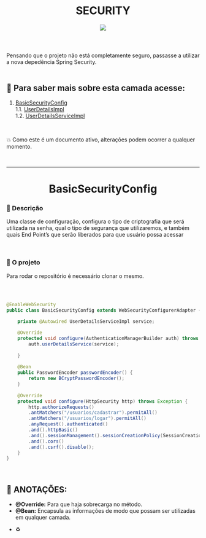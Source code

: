 <div style="display: inline_block">
    <h1 align="CENTER"> SECURITY </h1>
 

   <p align="center">
       <a href="https://github.com/r4skaren">
        <img src="https://img.shields.io/github/last-commit/r4skaren/Blog-Pessoal?color=black%20&label=Ultimo%20commit&logo=github&style=flat-square"/>
        </a>
<h1></h1>
  

<br>
Pensando que o projeto não está completamente seguro, passasse a utilizar a nova depedência Spring Security.
<br>
<br>

<a name="summary"></a>

## 📖 Para saber mais sobre esta camada acesse:

1.  [BasicSecurityConfig](https://github.com/r4skaren/Blog-Pessoal/new/main/spring/blogPessoal/src/main/java/org/generation/blogPessoal/security#-basicsecurityconfig-)<br>
    1.1. [UserDetailsImpl]()<br>
    1.2. [UserDetailsServiceImpl]()<br>
   

<br>
  
 💥 Como este é um documento ativo, alterações podem ocorrer a qualquer momento. 
 
<br>
  
<hr size="3">
  
<h1 align="CENTER"> BasicSecurityConfig </h1>
  
### :memo: Descrição
Uma classe de configuração, configura o tipo de criptografia que será utilizada na senha, qual o tipo de segurança que utilizaremos, e também quais End Point’s que serão liberados para que usuário possa acessar

<br>
  
### :rocket: O projeto
Para rodar o repositório é necessário clonar o mesmo.
  
  <br>
  
~~~Java

@EnableWebSecurity
public class BasicSecurityConfig extends WebSecurityConfigurerAdapter {
	
	private @Autowired UserDetailsServiceImpl service;

	@Override
	protected void configure(AuthenticationManagerBuilder auth) throws Exception {
		auth.userDetailsService(service);
		
	}
	
	@Bean
	public PasswordEncoder passwordEncoder() {
        return new BCryptPasswordEncoder();
    }
	
	@Override
	protected void configure(HttpSecurity http) throws Exception {
		http.authorizeRequests()
		.antMatchers("/usuarios/cadastrar").permitAll()
		.antMatchers("/usuarios/logar").permitAll()
 		.anyRequest().authenticated()
 		.and().httpBasic()
 		.and().sessionManagement().sessionCreationPolicy(SessionCreationPolicy.STATELESS)
 		.and().cors()
 		.and().csrf().disable();
	}
} 
~~~
  <br>

## 🔺 ANOTAÇÕES:

* **@Override:** Para que haja sobrecarga no método.
* **@Bean:** Encapsula as informações de modo que possam ser utilizadas em qualquer camada.
- ♻
  
<br>
  

